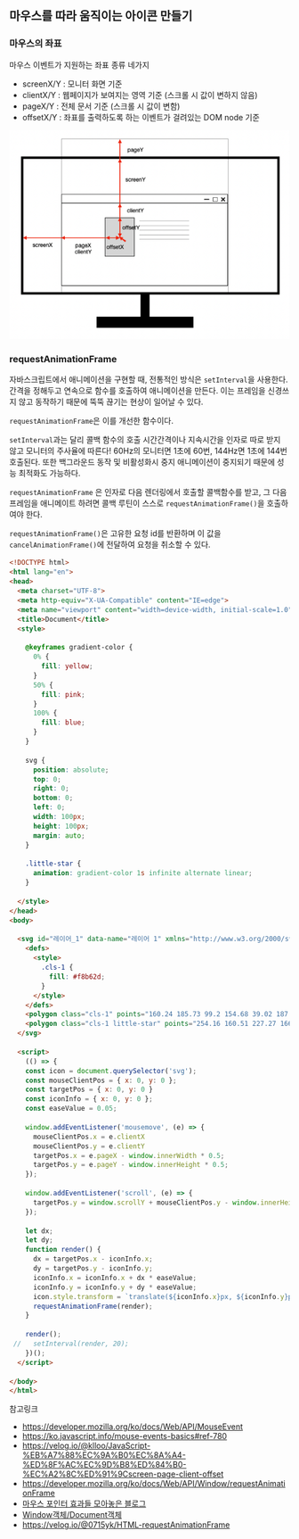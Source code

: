 <!-- 발표영상 :  https://youtu.be/KTQCypfPIBM -->

## 마우스를 따라 움직이는 아이콘 만들기



### 마우스의 좌표

마우스 이벤트가 지원하는 좌표 종류 네가지

- screenX/Y : 모니터 화면 기준
- clientX/Y : 웹페이지가 보여지는 영역 기준 (스크롤 시 값이 변하지 않음)
- pageX/Y : 전체 문서 기준 (스크롤 시 값이 변함)
- offsetX/Y : 좌표를 출력하도록 하는 이벤트가 걸려있는 DOM node 기준



<img src="220826.assets/image-20220826120632133.png" alt="image-20220826120632133" style="zoom:80%;" />



### requestAnimationFrame

자바스크립트에서 애니메이션을 구현할 때, 전통적인 방식은 `setInterval`을 사용한다. 간격을 정해두고 연속으로 함수를 호출하여 애니메이션을 만든다. 이는 프레임을 신경쓰지 않고 동작하기 때문에 뚝뚝 끊기는 현상이 일어날 수 있다. 

`requestAnimationFrame`은 이를 개선한 함수이다.

`setInterval`과는 달리 콜백 함수의 호출 시간간격이나 지속시간을 인자로 따로 받지 않고 모니터의 주사율에 따른다! 60Hz의 모니터면 1초에 60번, 144Hz면 1초에 144번 호출된다. 또한 백그라운드 동작 및 비활성화시 중지 애니메이션이 중지되기 때문에 성능 최적화도 가능하다.

`requestAnimationFrame` 은 인자로 다음 렌더링에서 호출할 콜백함수를 받고, 그 다음 프레임을 애니메이트 하려면 콜백 루틴이 스스로 `requestAnimationFrame()`을 호출하여야 한다.

`requestAnimationFrame()`은 고유한 요청 id를 반환하며 이 값을 `cancelAnimationFrame()`에 전달하여 요청을 취소할 수 있다.



```html
<!DOCTYPE html>
<html lang="en">
<head>
  <meta charset="UTF-8">
  <meta http-equiv="X-UA-Compatible" content="IE=edge">
  <meta name="viewport" content="width=device-width, initial-scale=1.0">
  <title>Document</title>
  <style>
    
    @keyframes gradient-color {
      0% {
        fill: yellow;
      }
      50% {
        fill: pink;
      }
      100% {
        fill: blue;
      }
    }

    svg {
      position: absolute;
      top: 0;
      right: 0;
      bottom: 0;
      left: 0;
      width: 100px;
      height: 100px;
      margin: auto;
    }

    .little-star {
      animation: gradient-color 1s infinite alternate linear;
    }

  </style>
</head>
<body>

  <svg id="레이어_1" data-name="레이어 1" xmlns="http://www.w3.org/2000/svg" viewBox="0 0 254.16 191.34">
    <defs>
      <style>
        .cls-1 {
          fill: #f8b62d;
        }
      </style>
    </defs>
    <polygon class="cls-1" points="160.24 185.73 99.2 154.68 39.02 187.37 49.68 119.72 0 72.58 67.64 61.82 97.11 0 128.25 61 196.15 69.93 147.76 118.39 160.24 185.73"/>
    <polygon class="cls-1 little-star" points="254.16 160.51 227.27 166.05 216.59 191.34 203.01 167.49 175.66 165.15 194.16 144.86 187.93 118.12 212.94 129.44 236.44 115.26 233.4 142.54 254.16 160.51"/>
  </svg>

  <script>
    (() => {
    const icon = document.querySelector('svg');
    const mouseClientPos = { x: 0, y: 0 };
    const targetPos = { x: 0, y: 0 }
    const iconInfo = { x: 0, y: 0 };
    const easeValue = 0.05;
    
    window.addEventListener('mousemove', (e) => {
      mouseClientPos.x = e.clientX
      mouseClientPos.y = e.clientY
      targetPos.x = e.pageX - window.innerWidth * 0.5;
      targetPos.y = e.pageY - window.innerHeight * 0.5;
    });

    window.addEventListener('scroll', (e) => {
      targetPos.y = window.scrollY + mouseClientPos.y - window.innerHeight * 0.5;
    });

    let dx;
    let dy;
    function render() {
      dx = targetPos.x - iconInfo.x;
      dy = targetPos.y - iconInfo.y;
      iconInfo.x = iconInfo.x + dx * easeValue;
      iconInfo.y = iconInfo.y + dy * easeValue;
      icon.style.transform = `translate(${iconInfo.x}px, ${iconInfo.y}px)`;
      requestAnimationFrame(render);
    }

    render();      
 //   setInterval(render, 20);
    })();
  </script>
  
</body>
</html>
```



참고링크

- https://developer.mozilla.org/ko/docs/Web/API/MouseEvent
- https://ko.javascript.info/mouse-events-basics#ref-780
- https://velog.io/@klloo/JavaScript-%EB%A7%88%EC%9A%B0%EC%8A%A4-%ED%8F%AC%EC%9D%B8%ED%84%B0-%EC%A2%8C%ED%91%9Cscreen-page-client-offset
- https://developer.mozilla.org/ko/docs/Web/API/Window/requestAnimationFrame
- [마우스 포인터 효과들 모아놓은 블로그](https://blog.naver.com/PostView.nhn?isHttpsRedirect=true&blogId=loveful&logNo=221483117853&parentCategoryNo=8&categoryNo=&viewDate=&isShowPopularPosts=true&from=search)
- [Window객체/Document객체](http://www.tcpschool.com/javascript/js_bom_window)
- https://velog.io/@0715yk/HTML-requestAnimationFrame
